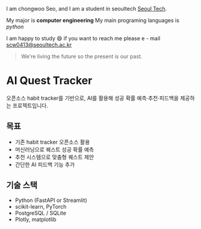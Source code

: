 I am chongwoo Seo, and I am a student in seoultech
[Seoul Tech](https://seoultech.ac.kr/).

My major is **computer engineering**
My main programing languages is *python*

I am happy to study :smile:
if you want to reach me please e - mail
scw0413@seoultech.ac.kr

> We're living the future so
> the present is our past.

# AI Quest Tracker
오픈소스 habit tracker를 기반으로, AI를 활용해 성공 확률 예측·추천·피드백을 제공하는 프로젝트입니다.

## 목표
- 기존 habit tracker 오픈소스 활용
- 머신러닝으로 퀘스트 성공 확률 예측
- 추천 시스템으로 맞춤형 퀘스트 제안
- 간단한 AI 피드백 기능 추가

## 기술 스택
- Python (FastAPI or Streamlit)
- scikit-learn, PyTorch
- PostgreSQL / SQLite
- Plotly, matplotlib

<!--
**seochongwoo/seochongwoo** is a ✨ _special_ ✨ repository because its `README.md` (this file) appears on your GitHub profile.

Here are some ideas to get you started:

- 🔭 I’m currently working on ...
- 🌱 I’m currently learning ...
- 👯 I’m looking to collaborate on ...
- 🤔 I’m looking for help with ...
- 💬 Ask me about ...
- 📫 How to reach me: ...
- 😄 Pronouns: ...
- ⚡ Fun fact: ...
-->
